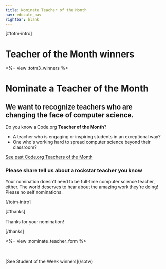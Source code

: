 ```yaml
---
title: Nominate Teacher of the Month
nav: educate_nav
rightbar: blank
---
```

[#totm-intro]

# Teacher of the Month winners

<%= view :totm3_winners %>

# Nominate a Teacher of the Month

## We want to recognize teachers who are changing the face of computer science.

Do you know a Code.org **Teacher of the Month**?

- A teacher who is engaging or inspiring students in an exceptional way?
- One who's working hard to spread computer science beyond their classroom?

[See past Code.org Teachers of the Month](http://codeorg.tumblr.com/tagged/totm)

### Please share tell us about a rockstar teacher you know
Your nomination doesn't need to be full-time computer science teacher, either. The world deserves to hear about the amazing work they're doing! Please no self nominations.

[/totm-intro]

[#thanks]

Thanks for your nomination!

[/thanks]

<%= view :nominate_teacher_form %>

<br />
<br />
[See Student of the Week winners](/sotw)

